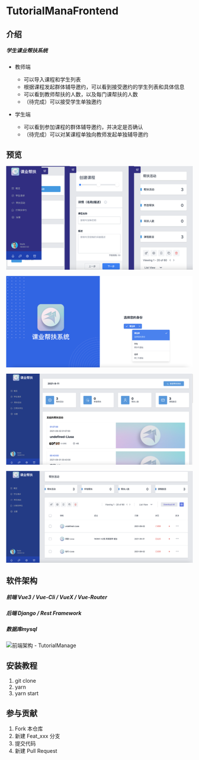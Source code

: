# TutorialManaFrontend

## 介绍

##### 学生课业帮扶系统

- 教师端
  - 可以导入课程和学生列表
  - 根据课程发起群体辅导邀约，可以看到接受邀约的学生列表和具体信息
  - 可以看到教师帮扶的人数，以及每门课帮扶的人数
  - （待完成）可以接受学生单独邀约

- 学生端
  - 可以看到参加课程的群体辅导邀约，并决定是否确认
  - （待完成）可以对某课程单独向教师发起单独辅导邀约

## 预览

![mobile-page](./docs/mobile-page.png)

![login-page](./docs/login-page.png)

![截屏2021-09-11 下午10.43.47](./docs/home-page.png)

![tutorial-page](./docs/tutorial-page.png)

## 软件架构

##### 前端 Vue3 / Vue-Cli / VueX / Vue-Router

##### 后端 Django / Rest Framework

##### 数据库mysql

![前端架构 - TutorialManage](/Users/ericaaron/Developer/Git/tutorial-mana-frontend/docs/TutorialManage.jpg)

## 安装教程

1.  git clone
2.  yarn
3.  yarn start

## 参与贡献

1.  Fork 本仓库
2.  新建 Feat_xxx 分支
3.  提交代码
4.  新建 Pull Request
